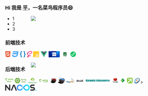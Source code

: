 ### Hi 我是 [平](https://monkey.blog.xpyvip.top/)，一名菜鸟程序员😄 
<img align="right" width="420" src="https://github-readme-stats.vercel.app/api?username=xpy865934&show_icons=true&icon_color=CE1D2D&text_color=718096&bg_color=ffffff&hide_title=true" />

- 1
- 2
- 3

### 前端技术
<code><img height="20" src="./img/html.png" title="html" /></code>
<code><img height="20" src="./img/css.png" title="css" /></code>
<code><img height="20" src="./img/less.png" title="less" /></code>
<code><img height="20" src="./img/sass.png" title="sass" /></code>
<code><img height="20" src="./img/javascript.png" title="javascript" /></code>
<code><img height="20" src="./img/vue.png" title="vue" /></code>
<code><img height="20" src="./img/extjs.png" title="extjs" /></code>
<code><img height="20" src="./img/uniapp.png" title="uniapp" /></code>
<code><img height="20" src="./img/wxapp.png" title="微信小程序" /></code>

<img align="right" width="420" src="https://github-readme-stats.vercel.app/api/top-langs/?username=xpy865934&layout=compact"/>

### 后端技术
<code><img height="20" src="./img/springmvc.png" title="spring mvc" /></code>
<code><img height="20" src="./img/springboot.png" title="springboot" /></code>
<code><img height="20" src="./img/springcloud.png" title="springcloud" /></code>
<code><img height="20" src="./img/springsecurity.png" title="Spring Security" /></code>
<code><img height="20" src="./img/mybatis.png" title="mybatis" /></code>
<code><img height="20" src="./img/mybatisplus.png" title="mybatisplus" /></code>
<code><img height="20" src="./img/mysql.png" title="mysql" /></code>
<code><img height="20" src="./img/druid.png" title="druid" /></code>
<code><img height="20" src="./img/dynamicdatasource.png" title="Dynamic Datasource" /></code>
<code><img height="20" src="./img/redis.png" title="redis" /></code>
<code><img height="20" src="./img/activiti.png" title="activiti" /></code>
<code><img height="20" src="./img/flowable.png" title="flowable" /></code>
<code><img height="20" src="./img/quartz.png" title="Quartz" /></code>>
<code><img height="20" src="./img/nacos.png" title="nacos" /></code>

